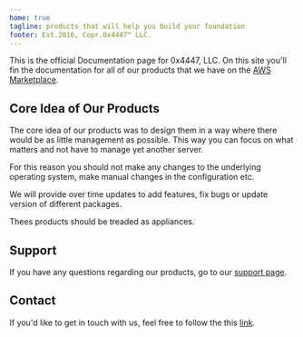 ```yaml
---
home: true
tagline: products that will help you build your foundation
footer: Est.2016, Copr.0x4447™ LLC.
---
```


<products-list />

This is the official Documentation page for 0x4447, LLC. On this site you'll fin the documentation for all of our products that we have on the [AWS Marketplace](https://aws.amazon.com/marketplace/seller-profile?id=80edcebf-11fb-4c36-a3f4-49eb40b518a3).

## Core Idea of Our Products

The core idea of our products was to design them in a way where there would be as little management as possible. This way you can focus on what matters and not have to manage yet another server.

For this reason you should not make any changes to the underlying operating system, make manual changes in the configuration etc.

We will provide over time updates to add features, fix bugs or update version of different packages.

Thees products should be treaded as  appliances.

## Support

If you have any questions regarding our products, go to our [support page](https://support.0x4447.com/).

## Contact

If you'd like to get in touch with us, feel free to follow the this [link](https://0x4447.com/contact).
